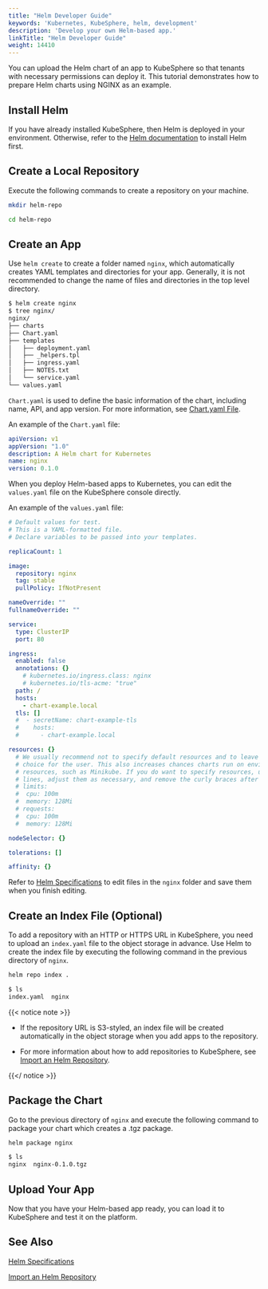 ```yaml
---
title: "Helm Developer Guide"
keywords: 'Kubernetes, KubeSphere, helm, development'
description: 'Develop your own Helm-based app.'
linkTitle: "Helm Developer Guide"
weight: 14410
---
```


You can upload the Helm chart of an app to KubeSphere so that tenants with necessary permissions can deploy it. This tutorial demonstrates how to prepare Helm charts using NGINX as an example.

## Install Helm

If you have already installed KubeSphere, then Helm is deployed in your environment. Otherwise, refer to the [Helm documentation](https://helm.sh/docs/intro/install/) to install Helm first.

## Create a Local Repository

Execute the following commands to create a repository on your machine.

```bash
mkdir helm-repo
```

```bash
cd helm-repo
```

## Create an App

Use `helm create` to create a folder named `nginx`, which automatically creates YAML templates and directories for your app. Generally, it is not recommended to change the name of files and directories in the top level directory.

```bash
$ helm create nginx
$ tree nginx/
nginx/
├── charts
├── Chart.yaml
├── templates
│   ├── deployment.yaml
│   ├── _helpers.tpl
│   ├── ingress.yaml
│   ├── NOTES.txt
│   └── service.yaml
└── values.yaml
```

`Chart.yaml` is used to define the basic information of the chart, including name, API, and app version. For more information, see [Chart.yaml File](../helm-specification/#chartyaml-file).

An example of the `Chart.yaml` file:

```yaml
apiVersion: v1
appVersion: "1.0"
description: A Helm chart for Kubernetes
name: nginx
version: 0.1.0
```

When you deploy Helm-based apps to Kubernetes, you can edit the `values.yaml` file on the KubeSphere console directly.

An example of the `values.yaml` file:

```yaml
# Default values for test.
# This is a YAML-formatted file.
# Declare variables to be passed into your templates.

replicaCount: 1

image:
  repository: nginx
  tag: stable
  pullPolicy: IfNotPresent

nameOverride: ""
fullnameOverride: ""

service:
  type: ClusterIP
  port: 80

ingress:
  enabled: false
  annotations: {}
    # kubernetes.io/ingress.class: nginx
    # kubernetes.io/tls-acme: "true"
  path: /
  hosts:
    - chart-example.local
  tls: []
  #  - secretName: chart-example-tls
  #    hosts:
  #      - chart-example.local

resources: {}
  # We usually recommend not to specify default resources and to leave this as a conscious
  # choice for the user. This also increases chances charts run on environments with little
  # resources, such as Minikube. If you do want to specify resources, uncomment the following
  # lines, adjust them as necessary, and remove the curly braces after 'resources:'.
  # limits:
  #  cpu: 100m
  #  memory: 128Mi
  # requests:
  #  cpu: 100m
  #  memory: 128Mi

nodeSelector: {}

tolerations: []

affinity: {}
```

Refer to [Helm Specifications](../helm-specification/) to edit files in the `nginx` folder and save them when you finish editing.

## Create an Index File (Optional)

To add a repository with an HTTP or HTTPS URL in KubeSphere, you need to upload an `index.yaml` file to the object storage in advance. Use Helm to create the index file by executing the following command in the previous directory of `nginx`.

```bash
helm repo index .
```

```bash
$ ls
index.yaml  nginx
```

{{< notice note >}}

- If the repository URL is S3-styled, an index file will be created automatically in the object storage when you add apps to the repository.

- For more information about how to add repositories to KubeSphere, see [Import an Helm Repository](../../../workspace-administration/app-repository/import-helm-repository/).

{{</ notice >}}

## Package the Chart

Go to the previous directory of `nginx` and execute the following command to package your chart which creates a .tgz package.

```bash
helm package nginx
```

```bash
$ ls
nginx  nginx-0.1.0.tgz
```

## Upload Your App

Now that you have your Helm-based app ready, you can load it to KubeSphere and test it on the platform.

## See Also

[Helm Specifications](../helm-specification/)

[Import an Helm Repository](../../../workspace-administration/app-repository/import-helm-repository/)
